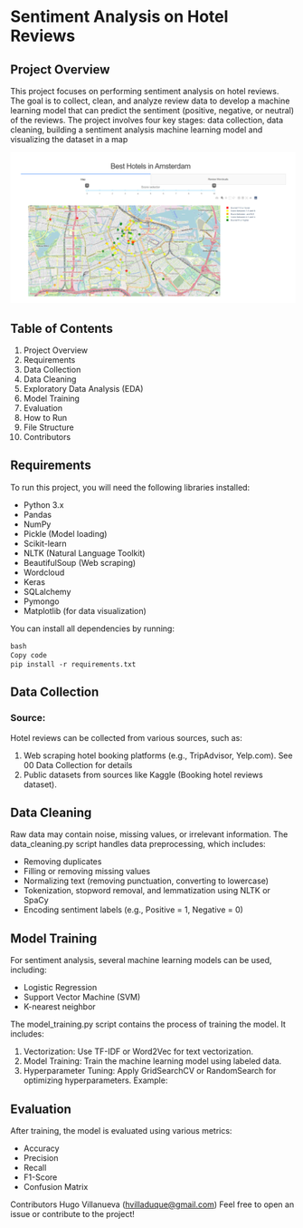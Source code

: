 # Sentiment Analysis on Hotel Reviews
## Project Overview
This project focuses on performing sentiment analysis on hotel reviews. The goal is to collect, clean, and analyze review data to develop a machine learning model that can predict the sentiment (positive, negative, or neutral) of the reviews. The project involves four key stages: data collection, data cleaning, building a sentiment analysis machine learning model and visualizing the dataset in a map

![Hotels_Map](./docs/visualization-sample.png?raw=true "Title")

## Table of Contents 
1. Project Overview
2. Requirements
3. Data Collection
4. Data Cleaning
5. Exploratory Data Analysis (EDA)
6. Model Training
7. Evaluation 
8. How to Run
9. File Structure
10. Contributors

## Requirements
To run this project, you will need the following libraries installed:

- Python 3.x
- Pandas
- NumPy
- Pickle (Model loading)
- Scikit-learn
- NLTK (Natural Language Toolkit)
- BeautifulSoup (Web scraping)
- Wordcloud
- Keras
- SQLalchemy
- Pymongo
- Matplotlib (for data visualization)


You can install all dependencies by running:
```
bash
Copy code
pip install -r requirements.txt
```

## Data Collection

### Source:
Hotel reviews can be collected from various sources, such as:

1. Web scraping hotel booking platforms (e.g., TripAdvisor, Yelp.com). See 00 Data Collection for details
2. Public datasets from sources like Kaggle (Booking hotel reviews dataset).

## Data Cleaning
Raw data may contain noise, missing values, or irrelevant information. The data_cleaning.py script handles data preprocessing, which includes:

- Removing duplicates
- Filling or removing missing values
- Normalizing text (removing punctuation, converting to lowercase)
- Tokenization, stopword removal, and lemmatization using NLTK or SpaCy
- Encoding sentiment labels (e.g., Positive = 1, Negative = 0)

## Model Training
For sentiment analysis, several machine learning models can be used, including:

- Logistic Regression
- Support Vector Machine (SVM)
- K-nearest neighbor

The model_training.py script contains the process of training the model. It includes:

1. Vectorization: Use TF-IDF or Word2Vec for text vectorization.
2. Model Training: Train the machine learning model using labeled data.
3. Hyperparameter Tuning: Apply GridSearchCV or RandomSearch for optimizing hyperparameters.
Example:

## Evaluation
After training, the model is evaluated using various metrics:

- Accuracy
- Precision
- Recall
- F1-Score
- Confusion Matrix

Contributors
Hugo Villanueva (hvilladuque@gmail.com)
Feel free to open an issue or contribute to the project!
